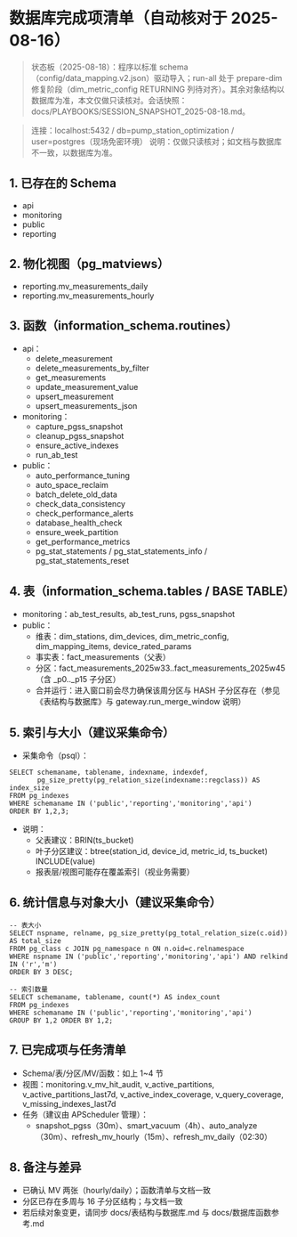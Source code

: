 # 数据库完成项清单（自动核对于 2025-08-16）

> 状态板（2025-08-18）：程序以标准 schema（config/data_mapping.v2.json）驱动导入；run-all 处于 prepare-dim 修复阶段（dim_metric_config RETURNING 列待对齐）。其余对象结构以数据库为准，本文仅做只读核对。会话快照：docs/PLAYBOOKS/SESSION_SNAPSHOT_2025-08-18.md。

> 连接：localhost:5432 / db=pump_station_optimization / user=postgres（现场免密环境）
> 说明：仅做只读核对；如文档与数据库不一致，以数据库为准。

## 1. 已存在的 Schema

- api
- monitoring
- public
- reporting

## 2. 物化视图（pg_matviews）

- reporting.mv_measurements_daily
- reporting.mv_measurements_hourly

## 3. 函数（information_schema.routines）

- api：
  - delete_measurement
  - delete_measurements_by_filter
  - get_measurements
  - update_measurement_value
  - upsert_measurement
  - upsert_measurements_json
- monitoring：
  - capture_pgss_snapshot
  - cleanup_pgss_snapshot
  - ensure_active_indexes
  - run_ab_test
- public：
  - auto_performance_tuning
  - auto_space_reclaim
  - batch_delete_old_data
  - check_data_consistency
  - check_performance_alerts
  - database_health_check
  - ensure_week_partition
  - get_performance_metrics
  - pg_stat_statements / pg_stat_statements_info / pg_stat_statements_reset

## 4. 表（information_schema.tables / BASE TABLE）

- monitoring：ab_test_results, ab_test_runs, pgss_snapshot
- public：
  - 维表：dim_stations, dim_devices, dim_metric_config, dim_mapping_items, device_rated_params
  - 事实表：fact_measurements（父表）
  - 分区：fact_measurements_2025w33..fact_measurements_2025w45（含 \_p0..\_p15 子分区）
  - 合并运行：进入窗口前会尽力确保该周分区与 HASH 子分区存在（参见《表结构与数据库》与 gateway.run_merge_window 说明）

## 5. 索引与大小（建议采集命令）

- 采集命令（psql）：

```
SELECT schemaname, tablename, indexname, indexdef,
       pg_size_pretty(pg_relation_size(indexname::regclass)) AS index_size
FROM pg_indexes
WHERE schemaname IN ('public','reporting','monitoring','api')
ORDER BY 1,2,3;
```

- 说明：
  - 父表建议：BRIN(ts_bucket)
  - 叶子分区建议：btree(station_id, device_id, metric_id, ts_bucket) INCLUDE(value)
  - 报表层/视图可能存在覆盖索引（视业务需要）

## 6. 统计信息与对象大小（建议采集命令）

```
-- 表大小
SELECT nspname, relname, pg_size_pretty(pg_total_relation_size(c.oid)) AS total_size
FROM pg_class c JOIN pg_namespace n ON n.oid=c.relnamespace
WHERE nspname IN ('public','reporting','monitoring','api') AND relkind IN ('r','m')
ORDER BY 3 DESC;

-- 索引数量
SELECT schemaname, tablename, count(*) AS index_count
FROM pg_indexes
WHERE schemaname IN ('public','reporting','monitoring','api')
GROUP BY 1,2 ORDER BY 1,2;
```

## 7. 已完成项与任务清单

- Schema/表/分区/MV/函数：如上 1~4 节
- 视图：monitoring.v_mv_hit_audit, v_active_partitions, v_active_partitions_last7d, v_active_index_coverage, v_query_coverage, v_missing_indexes_last7d
- 任务（建议由 APScheduler 管理）：
  - snapshot_pgss（30m）、smart_vacuum（4h）、auto_analyze（30m）、refresh_mv_hourly（15m）、refresh_mv_daily（02:30）

## 8. 备注与差异

- 已确认 MV 两张（hourly/daily）；函数清单与文档一致
- 分区已存在多周与 16 子分区结构；与文档一致
- 若后续对象变更，请同步 docs/表结构与数据库.md 与 docs/数据库函数参考.md
